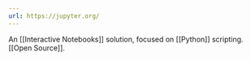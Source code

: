 ```yaml
---
url: https://jupyter.org/
---
```


An [[Interactive Notebooks]] solution, focused on [[Python]] scripting.  [[Open Source]].



